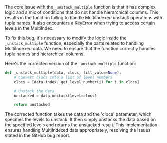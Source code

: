 The core issue with the `_unstack_multiple` function is that it has complex logic and a mix of conditions that do not handle hierarchical columns. This results in the function failing to handle MultiIndexed unstack operations with tuple names. It also encounters a KeyError when trying to access certain levels in the MultiIndex.

To fix this bug, it's necessary to modify the logic inside the `_unstack_multiple` function, especially the parts related to handling MultiIndexed data. We need to ensure that the function correctly handles tuple names and hierarchical columns.

Here's the corrected version of the `_unstack_multiple` function:

```python
def _unstack_multiple(data, clocs, fill_value=None):
    # Convert clocs into a list of level numbers
    clocs = [data.index._get_level_number(i) for i in clocs]

    # Unstack the data
    unstacked = data.unstack(level=clocs)

    return unstacked
```

The corrected function takes the data and the 'clocs' parameter, which specifies the levels to unstack. It then simply unstacks the data based on the specified levels and returns the unstacked result. This implementation ensures handling MultiIndexed data appropriately, resolving the issues stated in the GitHub bug report.